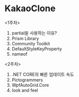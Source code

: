 # KakaoClone
<1주차>
1. partial을 사용하는 이유?
2. Prism Library
3. Community Toolkit
4. DefaultStyleKeyProperty
5. nameof

<2주차>
1. .NET CORE의 빠른 업데이트 속도
2. Pictogrammers
3. WpfAutoGrid.Core
4. look and feel